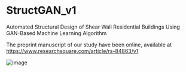 # StructGAN_v1
Automated Structural Design of Shear Wall Residential Buildings Using GAN-Based Machine Learning Algorithm

The preprint manuscript of our study have been online, available at https://www.researchsquare.com/article/rs-84863/v1

![image](https://github.com/wenjie-liao/StructGAN_v1/blob/master/StructGAN_v1.jpg)
